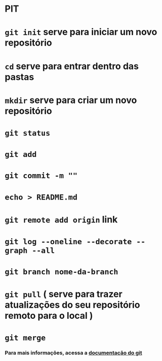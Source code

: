 # PIT
# `git init` serve para iniciar um novo repositório
# `cd` serve para entrar dentro das pastas
# `mkdir` serve para criar um novo repositório
# `git status`
# `git add`
# `git commit -m ""`
# `echo > README.md`
# `git remote add origin` link 
# `git log --oneline --decorate --graph --all`
# `git branch nome-da-branch`
# `git pull` ( serve para trazer atualizações do seu repositório remoto para o local )
# `git merge`

### Para mais informações, acessa a [documentação do git](https://git-scm.com/doc)
